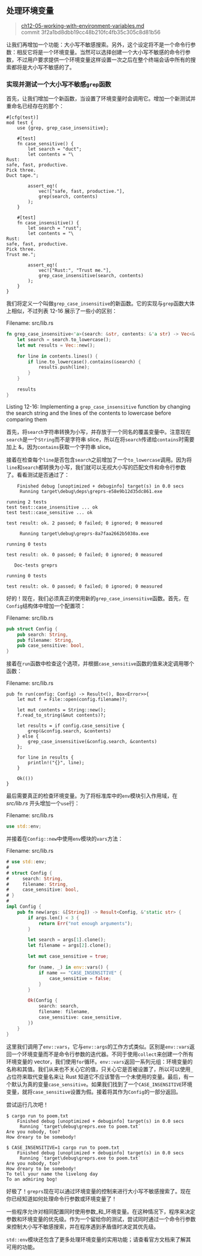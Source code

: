 ## 处理环境变量

> [ch12-05-working-with-environment-variables.md](https://github.com/rust-lang/book/blob/master/second-edition/src/ch12-05-working-with-environment-variables.md)
> <br>
> commit 3f2a1bd8dbb19cc48b210fc4fb35c305c8d81b56

让我们再增加一个功能：大小写不敏感搜索。另外，这个设定将不是一个命令行参数：相反它将是一个环境变量。当然可以选择创建一个大小写不敏感的命令行参数，不过用户要求提供一个环境变量这样设置一次之后在整个终端会话中所有的搜索都将是大小写不敏感的了。

### 实现并测试一个大小写不敏感`grep`函数

首先，让我们增加一个新函数，当设置了环境变量时会调用它。增加一个新测试并重命名已经存在的那个：

```rust,ignore
#[cfg(test)]
mod test {
    use {grep, grep_case_insensitive};

    #[test]
    fn case_sensitive() {
        let search = "duct";
        let contents = "\
Rust:
safe, fast, productive.
Pick three.
Duct tape.";

        assert_eq!(
            vec!["safe, fast, productive."],
            grep(search, contents)
        );
    }

    #[test]
    fn case_insensitive() {
        let search = "rust";
        let contents = "\
Rust:
safe, fast, productive.
Pick three.
Trust me.";

        assert_eq!(
            vec!["Rust:", "Trust me."],
            grep_case_insensitive(search, contents)
        );
    }
}
```

<!-- Will add ghosting and wingdings in libreoffice /Carol -->

我们将定义一个叫做`grep_case_insensitive`的新函数。它的实现与`grep`函数大体上相似，不过列表 12-16 展示了一些小的区别：

<span class="filename">Filename: src/lib.rs</span>

```rust
fn grep_case_insensitive<'a>(search: &str, contents: &'a str) -> Vec<&'a str> {
    let search = search.to_lowercase();
    let mut results = Vec::new();

    for line in contents.lines() {
        if line.to_lowercase().contains(&search) {
            results.push(line);
        }
    }

    results
}
```

<span class="caption">Listing 12-16: Implementing a `grep_case_insensitive`
function by changing the search string and the lines of the contents to
lowercase before comparing them</span>

<!-- Will add ghosting and wingdings in libreoffice /Carol -->

首先，将`search`字符串转换为小写，并存放于一个同名的覆盖变量中。注意现在`search`是一个`String`而不是字符串 slice，所以在将`search`传递给`contains`时需要加上 &，因为`contains`获取一个字符串 slice。

接着在检查每个`line`是否包含`search`之前增加了一个`to_lowercase`调用。因为将`line`和`search`都转换为小写，我们就可以无视大小写的匹配文件和命令行参数了。看看测试是否通过了：

```
    Finished debug [unoptimized + debuginfo] target(s) in 0.0 secs
     Running target\debug\deps\greprs-e58e9b12d35dc861.exe

running 2 tests
test test::case_insensitive ... ok
test test::case_sensitive ... ok

test result: ok. 2 passed; 0 failed; 0 ignored; 0 measured

     Running target\debug\greprs-8a7faa2662b5030a.exe

running 0 tests

test result: ok. 0 passed; 0 failed; 0 ignored; 0 measured

   Doc-tests greprs

running 0 tests

test result: ok. 0 passed; 0 failed; 0 ignored; 0 measured
```

好的！现在，我们必须真正的使用新的`grep_case_insensitive`函数。首先，在`Config`结构体中增加一个配置项：

<span class="filename">Filename: src/lib.rs</span>

```rust
pub struct Config {
    pub search: String,
    pub filename: String,
    pub case_sensitive: bool,
}
```

<!-- Will add ghosting in libreoffice /Carol -->

接着在`run`函数中检查这个选项，并根据`case_sensitive`函数的值来决定调用哪个函数：

<span class="filename">Filename: src/lib.rs</span>

```rust,ignore
pub fn run(config: Config) -> Result<(), Box<Error>>{
    let mut f = File::open(config.filename)?;

    let mut contents = String::new();
    f.read_to_string(&mut contents)?;

    let results = if config.case_sensitive {
        grep(&config.search, &contents)
    } else {
        grep_case_insensitive(&config.search, &contents)
    };

    for line in results {
        println!("{}", line);
    }

    Ok(())
}
```

<!-- Will add ghosting in libreoffice /Carol -->

最后需要真正的检查环境变量。为了将标准库中的`env`模块引入作用域，在 *src/lib.rs* 开头增加一个`use`行：

<span class="filename">Filename: src/lib.rs</span>

```rust
use std::env;
```

并接着在`Config::new`中使用`env`模块的`vars`方法：

<span class="filename">Filename: src/lib.rs</span>

```rust
# use std::env;
#
# struct Config {
#     search: String,
#     filename: String,
#     case_sensitive: bool,
# }
#
impl Config {
    pub fn new(args: &[String]) -> Result<Config, &'static str> {
        if args.len() < 3 {
            return Err("not enough arguments");
        }

        let search = args[1].clone();
        let filename = args[2].clone();

        let mut case_sensitive = true;

        for (name, _) in env::vars() {
            if name == "CASE_INSENSITIVE" {
                case_sensitive = false;
            }
        }

        Ok(Config {
            search: search,
            filename: filename,
            case_sensitive: case_sensitive,
        })
    }
}
```

<!-- Will add ghosting and wingdings in libreoffice /Carol -->

这里我们调用了`env::vars`，它与`env::args`的工作方式类似。区别是`env::vars`返回一个环境变量而不是命令行参数的迭代器。不同于使用`collect`来创建一个所有环境变量的 vector，我们使用`for`循环。`env::vars`返回一系列元组：环境变量的名称和其值。我们从来也不关心它的值，只关心它是否被设置了，所以可以使用`_`占位符来取代变量名来让 Rust 知道它不应该警告一个未使用的变量。最后，有一个默认为真的变量`case_sensitive`。如果我们找到了一个`CASE_INSENSITIVE`环境变量，就将`case_sensitive`设置为假。接着将其作为`Config`的一部分返回。

尝试运行几次吧！

```
$ cargo run to poem.txt
    Finished debug [unoptimized + debuginfo] target(s) in 0.0 secs
     Running `target\debug\greprs.exe to poem.txt`
Are you nobody, too?
How dreary to be somebody!
```

```
$ CASE_INSENSITIVE=1 cargo run to poem.txt
    Finished debug [unoptimized + debuginfo] target(s) in 0.0 secs
     Running `target\debug\greprs.exe to poem.txt`
Are you nobody, too?
How dreary to be somebody!
To tell your name the livelong day
To an admiring bog!
```

好极了！`greprs`现在可以通过环境变量的控制来进行大小写不敏感搜索了。现在你已经知道如何处理命令行参数或环境变量了！

一些程序允许对相同配置同时使用参数_和_环境变量。在这种情况下，程序来决定参数和环境变量的优先级。作为一个留给你的测试，尝试同时通过一个命令行参数来控制大小写不敏感搜索，并在程序遇到矛盾值时决定其优先级。

`std::env`模块还包含了更多处理环境变量的实用功能；请查看官方文档来了解其可用的功能。
